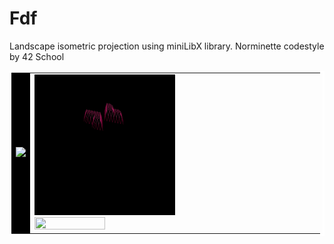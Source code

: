 # Fdf
Landscape isometric projection using miniLibX library. Norminette codestyle by 42 School
<div>
    <table cellpadding="0" bordercolor="white">
      <tr>
          <td  bgcolor="#000000">
                <img src="gifs/mars_square.gif"/>
          </td>
          <td>
              <div>
                  <img src="gifs/heart_square.gif" bordercolor="white" width=50% height=50%/>
              </div>
              <div>
                  <img src="gifs/t1_square.gif" width=50% height=50%/>
              </div>
          </td>
        </tr>
    </table>
</div>
